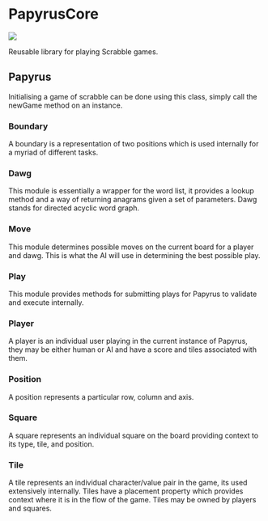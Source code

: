 # PapyrusCore
![](https://reposs.herokuapp.com/?path=ChrisAU/PapyrusCore)

Reusable library for playing Scrabble games.

## Papyrus
Initialising a game of scrabble can be done using this class, simply call the newGame method on an instance.

### Boundary 
A boundary is a representation of two positions which is used internally for a myriad of different tasks.

### Dawg
This module is essentially a wrapper for the word list, it provides a lookup method and a way of returning anagrams given a set of parameters. Dawg stands for directed acyclic word graph.

### Move
This module determines possible moves on the current board for a player and dawg. This is what the AI will use in determining the best possible play.

### Play
This module provides methods for submitting plays for Papyrus to validate and execute internally.

### Player
A player is an individual user playing in the current instance of Papyrus, they may be either human or AI and have a score and tiles associated with them.

### Position
A position represents a particular row, column and axis.

### Square
A square represents an individual square on the board providing context to its type, tile, and position.

### Tile
A tile represents an individual character/value pair in the game, its used extensively internally. Tiles have a placement property which provides context where it is in the flow of the game. Tiles may be owned by players and squares.
